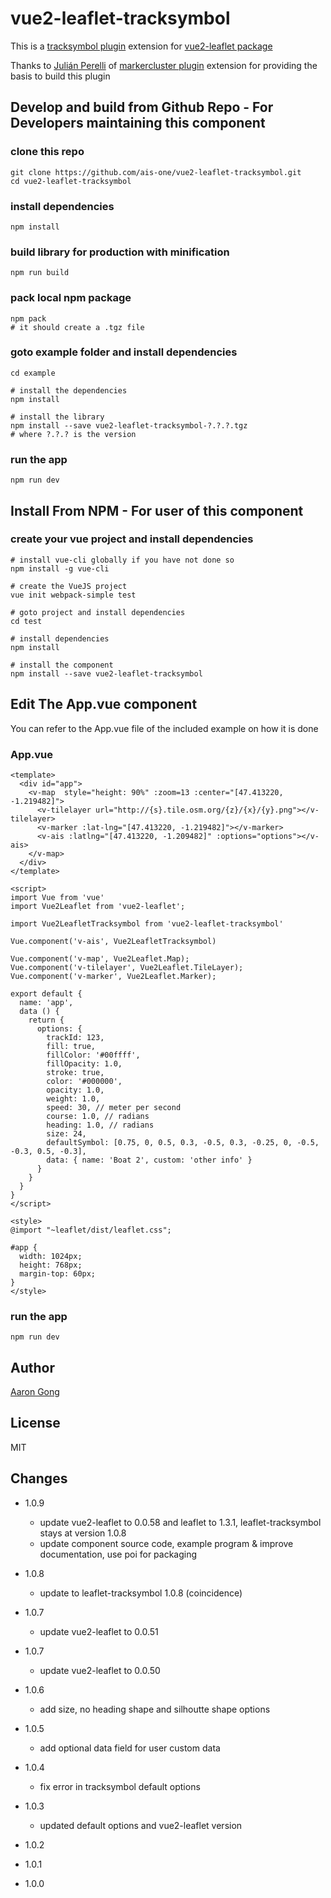 # vue2-leaflet-tracksymbol

This is a [tracksymbol plugin](https://github.com/lethexa/leaflet-tracksymbol) extension for [vue2-leaflet package](https://github.com/KoRiGaN/Vue2Leaflet)

Thanks to [Julián Perelli](https://jperelli.com.ar/) of [markercluster plugin](https://github.com/Leaflet/Leaflet.markercluster) extension for providing the basis to build this plugin


## Develop and build from Github Repo - For Developers maintaining this component

### clone this repo
    git clone https://github.com/ais-one/vue2-leaflet-tracksymbol.git
    cd vue2-leaflet-tracksymbol

### install dependencies
    npm install

### build library for production with minification
    npm run build

### pack local npm package
    npm pack
    # it should create a .tgz file

### goto example folder and install dependencies
    cd example

    # install the dependencies
    npm install

    # install the library
    npm install --save vue2-leaflet-tracksymbol-?.?.?.tgz
    # where ?.?.? is the version

### run the app
    npm run dev


## Install From NPM - For user of this component

### create your vue project and install dependencies
    # install vue-cli globally if you have not done so
    npm install -g vue-cli

    # create the VueJS project
    vue init webpack-simple test

    # goto project and install dependencies
    cd test

    # install dependencies
    npm install

    # install the component
    npm install --save vue2-leaflet-tracksymbol

## Edit The App.vue component

You can refer to the App.vue file of the included example on how it is done

### App.vue
    <template>
      <div id="app">
        <v-map  style="height: 90%" :zoom=13 :center="[47.413220, -1.219482]">
          <v-tilelayer url="http://{s}.tile.osm.org/{z}/{x}/{y}.png"></v-tilelayer>
          <v-marker :lat-lng="[47.413220, -1.219482]"></v-marker>
          <v-ais :latlng="[47.413220, -1.209482]" :options="options"></v-ais>
        </v-map>
      </div>
    </template>

    <script>
    import Vue from 'vue'
    import Vue2Leaflet from 'vue2-leaflet';

    import Vue2LeafletTracksymbol from 'vue2-leaflet-tracksymbol'

    Vue.component('v-ais', Vue2LeafletTracksymbol)

    Vue.component('v-map', Vue2Leaflet.Map);
    Vue.component('v-tilelayer', Vue2Leaflet.TileLayer);
    Vue.component('v-marker', Vue2Leaflet.Marker);

    export default {
      name: 'app',
      data () {
        return {
          options: {
            trackId: 123,
            fill: true,
            fillColor: '#00ffff',
            fillOpacity: 1.0,
            stroke: true,
            color: '#000000',
            opacity: 1.0,
            weight: 1.0,
            speed: 30, // meter per second
            course: 1.0, // radians
            heading: 1.0, // radians
            size: 24,
            defaultSymbol: [0.75, 0, 0.5, 0.3, -0.5, 0.3, -0.25, 0, -0.5, -0.3, 0.5, -0.3],
            data: { name: 'Boat 2', custom: 'other info' }
          }
        }
      }
    }
    </script>

    <style>
    @import "~leaflet/dist/leaflet.css";

    #app {
      width: 1024px;
      height: 768px;
      margin-top: 60px;
    }
    </style>

### run the app
    npm run dev

## Author

[Aaron Gong](http://www.charterme.co/)

## License

MIT

## Changes

* 1.0.9
  * update vue2-leaflet to 0.0.58 and leaflet to 1.3.1, leaflet-tracksymbol stays at version 1.0.8
  * update component source code, example program & improve documentation, use poi for packaging

* 1.0.8
  * update to leaflet-tracksymbol 1.0.8 (coincidence)
* 1.0.7
  * update vue2-leaflet to 0.0.51
* 1.0.7
  * update vue2-leaflet to 0.0.50
* 1.0.6
  * add size, no heading shape and silhoutte shape options
* 1.0.5
  * add optional data field for user custom data
* 1.0.4
  * fix error in tracksymbol default options
* 1.0.3
  * updated default options and vue2-leaflet version
* 1.0.2
* 1.0.1
* 1.0.0